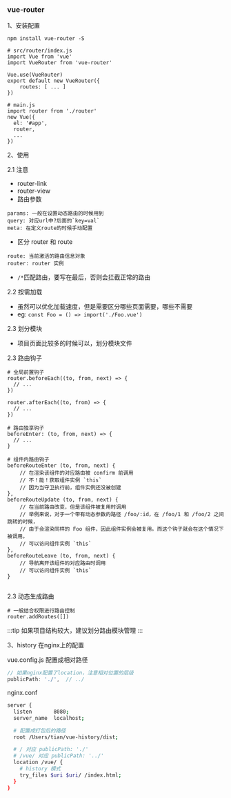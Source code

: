 

### vue-router
1、安装配置
```
npm install vue-router -S

# src/router/index.js
import Vue from 'vue'
import VueRouter from 'vue-router'

Vue.use(VueRouter)
export default new VueRouter({
    routes: [ ... ]
})

# main.js
import router from './router'
new Vue({
  el: '#app',
  router,
  ...
})
```
2、使用

2.1 注意
- router-link
- router-view
- 路由参数
```
params: 一般在设置动态路由的时候用到
query: 对应url中?后面的`key=val`
meta: 在定义route的时候手动配置
```
- 区分 router 和 route
```
route: 当前激活的路由信息对象
router: router 实例
```
- `/*`匹配路由，要写在最后，否则会拦截正常的路由

2.2 按需加载
- 虽然可以优化加载速度，但是需要区分哪些页面需要，哪些不需要
- eg: `const Foo = () => import('./Foo.vue')`

2.3 划分模块
- 项目页面比较多的时候可以，划分模块文件

2.3 路由钩子
```
# 全局前置钩子
router.beforeEach((to, from, next) => {
  // ...
})

router.afterEach((to, from) => {
  // ...
})

# 路由独享钩子
beforeEnter: (to, from, next) => {
  // ...
}

# 组件内路由钩子
beforeRouteEnter (to, from, next) {
    // 在渲染该组件的对应路由被 confirm 前调用
    // 不！能！获取组件实例 `this`
    // 因为当守卫执行前，组件实例还没被创建
},
beforeRouteUpdate (to, from, next) {
    // 在当前路由改变，但是该组件被复用时调用
    // 举例来说，对于一个带有动态参数的路径 /foo/:id，在 /foo/1 和 /foo/2 之间跳转的时候，
    // 由于会渲染同样的 Foo 组件，因此组件实例会被复用。而这个钩子就会在这个情况下被调用。
    // 可以访问组件实例 `this`
},
beforeRouteLeave (to, from, next) {
    // 导航离开该组件的对应路由时调用
    // 可以访问组件实例 `this`
}


```

2.3 动态生成路由

```
# 一般结合权限进行路由控制
router.addRoutes([])
```

:::tip
如果项目结构较大，建议划分路由模块管理
:::

3、history 在nginx上的配置

vue.config.js 配置成相对路径
```js
// 如果nginx配置了location，注意相对位置的层级
publicPath: './',  // ../
```

nginx.conf
```bash
server {
  listen       8080;
  server_name  localhost;

  # 配置成打包后的路径
  root /Users/tian/vue-history/dist;

  # / 对应 publicPath: './'
  # /vue/ 对应 publicPath: '../'
  location /vue/ { 
    # history 模式
    try_files $uri $uri/ /index.html;
  }
}
```
